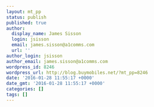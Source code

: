 ```yaml
---
layout: mt_pp
status: publish
published: true
author:
  display_name: James Sisson
  login: jsisson
  email: james.sisson@a1comms.com
  url: ''
author_login: jsisson
author_email: james.sisson@a1comms.com
wordpress_id: 8246
wordpress_url: http://blog.buymobiles.net/?mt_pp=8246
date: '2016-01-28 11:55:17 +0000'
date_gmt: '2016-01-28 11:55:17 +0000'
categories: []
tags: []
---
```


